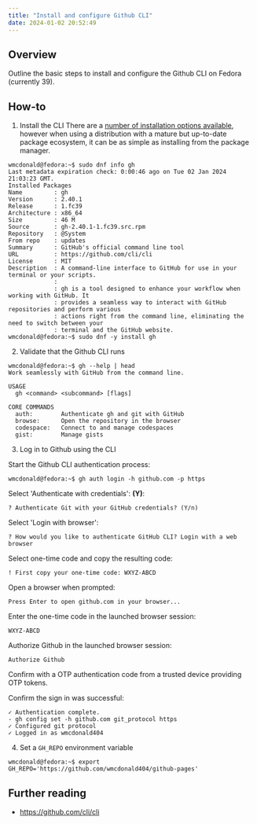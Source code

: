 ```yaml
---
title: "Install and configure Github CLI"
date: 2024-01-02 20:52:49
---
```


## Overview
Outline the basic steps to install and configure the Github CLI on Fedora (currently 39).

## How-to
1. Install the CLI
There are a [number of installation options available](https://github.com/cli/cli#installation), however when using a distribution with a mature but up-to-date package ecosystem, it can be as simple as installing from the package manager.
```
wmcdonald@fedora:~$ sudo dnf info gh
Last metadata expiration check: 0:00:46 ago on Tue 02 Jan 2024 21:03:23 GMT.
Installed Packages
Name         : gh
Version      : 2.40.1
Release      : 1.fc39
Architecture : x86_64
Size         : 46 M
Source       : gh-2.40.1-1.fc39.src.rpm
Repository   : @System
From repo    : updates
Summary      : GitHub's official command line tool
URL          : https://github.com/cli/cli
License      : MIT
Description  : A command-line interface to GitHub for use in your terminal or your scripts.
             : 
             : gh is a tool designed to enhance your workflow when working with GitHub. It
             : provides a seamless way to interact with GitHub repositories and perform various
             : actions right from the command line, eliminating the need to switch between your
             : terminal and the GitHub website.
wmcdonald@fedora:~$ sudo dnf -y install gh
```
2. Validate that the Github CLI runs

```
wmcdonald@fedora:~$ gh --help | head
Work seamlessly with GitHub from the command line.

USAGE
  gh <command> <subcommand> [flags]

CORE COMMANDS
  auth:        Authenticate gh and git with GitHub
  browse:      Open the repository in the browser
  codespace:   Connect to and manage codespaces
  gist:        Manage gists
```

3. Log in to Github using the CLI

Start the Github CLI authentication process:
```
wmcdonald@fedora:~$ gh auth login -h github.com -p https
```
Select 'Authenticate with credentials': **(Y)**:
```
? Authenticate Git with your GitHub credentials? (Y/n) 
```
Select 'Login with browser':
```
? How would you like to authenticate GitHub CLI? Login with a web browser
```
Select one-time code and copy the resulting code:
```
! First copy your one-time code: WXYZ-ABCD
```
Open a browser when prompted:
```
Press Enter to open github.com in your browser... 
```
Enter the one-time code in the launched browser session:
```
WXYZ-ABCD
```
Authorize Github in the launched browser session:
```
Authorize Github
```
Confirm with a OTP authentication code from a trusted device providing OTP tokens.

Confirm the sign in was successful:
```
✓ Authentication complete.
- gh config set -h github.com git_protocol https
✓ Configured git protocol
✓ Logged in as wmcdonald404
```

4. Set a `GH_REPO` environment variable

```
wmcdonald@fedora:~$ export GH_REPO='https://github.com/wmcdonald404/github-pages' 
```

## Further reading
- https://github.com/cli/cli
